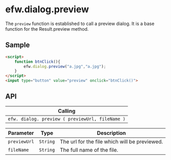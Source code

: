 # efw.dialog.preview

The `preview` function is established to call a preview dialog. 
It is a base function for the Result.preview method.

## Sample

```html
<script>
	function btnClick(){
		efw.dialog.preview("a.jpg","a.jpg");
	}
</script>
<input type="button" value="preview" onclick="btnClick()">
```
## API

| Calling |
|---|
| `efw. dialog. preview ( previewUrl, fileName )` |

| Parameter | Type | Description |
|---|---|---|
| `previewUrl` | `String` | The url for the file which will be previewed. |
| `fileName` | `String` | The full name of the file. |
